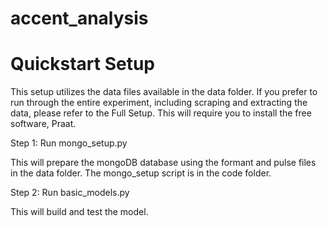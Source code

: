 # accent_analysis

# Quickstart Setup

This setup utilizes the data files available in the data folder. If you prefer to run through the entire experiment, including scraping and extracting the data, please refer to the Full Setup. This will require you to install the free software, Praat.

Step 1: Run mongo_setup.py

This will prepare the mongoDB database using the formant and pulse files in the data folder. The mongo_setup script is in the code folder.

Step 2: Run basic_models.py

This will build and test the model.
